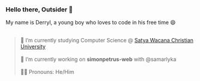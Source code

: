 ### Hello there, Outsider 👋<br>
My name is Derryl, a young boy who loves to code in his free time 😄<br><br>
> 🌱 I’m currently studying Computer Science @ [Satya Wacana Christian University](https://fti.uksw.edu)<br><br>
> 🔭 I’m currently working on <strong>simonpetrus-web</strong> with @samarlyka<br><br>
> 👦🏻 Pronouns: He/Him

<!--
**CodeCrafterXY/CodeCrafterXY** is a ✨ _special_ ✨ repository because its `README.md` (this file) appears on your GitHub profile.

Here are some ideas to get you started:

- 🔭 I’m currently working on ...
- 🌱 I’m currently learning ...
- 👯 I’m looking to collaborate on ...
- 🤔 I’m looking for help with ...
- 💬 Ask me about ...
- 📫 How to reach me: ...
- 😄 Pronouns: ...
- ⚡ Fun fact: ...
-->
